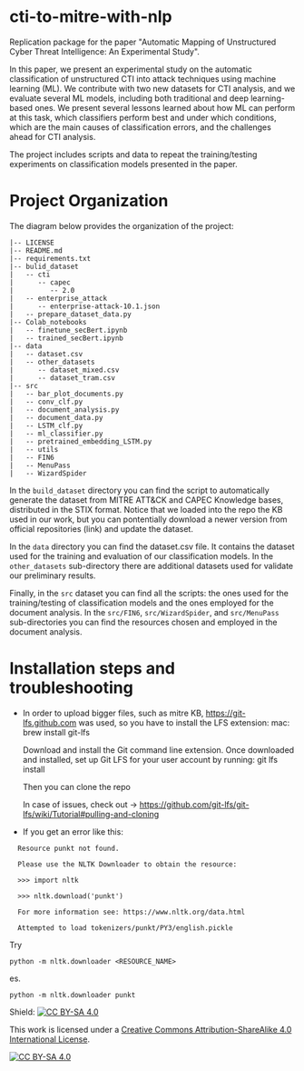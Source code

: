 # cti-to-mitre-with-nlp
Replication package for the paper "Automatic Mapping of Unstructured Cyber Threat Intelligence: An Experimental Study". 

In this paper, we present an experimental study on the automatic classification of unstructured CTI into attack techniques using machine learning (ML). We contribute with two new datasets for CTI analysis, and we evaluate several ML models, including both traditional and deep learning-based ones. We present several lessons learned about how ML can perform at this task, which classifiers perform best and under which conditions, which are the main causes of classification errors, and the challenges ahead for CTI analysis.

The project includes scripts and data to repeat the training/testing experiments on classification models presented in the paper.

# Project Organization

The diagram below provides the organization of the project:

```
|-- LICENSE
|-- README.md
|-- requirements.txt
|-- bulid_dataset
|   -- cti
|      -- capec
|         -- 2.0
|   -- enterprise_attack
|      -- enterprise-attack-10.1.json
|   -- prepare_dataset_data.py
|-- Colab_notebooks
|   -- finetune_secBert.ipynb
|   -- trained_secBert.ipynb
|-- data
|   -- dataset.csv
|   -- other_datasets
|      -- dataset_mixed.csv
|      -- dataset_tram.csv
|-- src
|   -- bar_plot_documents.py
|   -- conv_clf.py
|   -- document_analysis.py
|   -- document_data.py
|   -- LSTM_clf.py
|   -- ml_classifier.py
|   -- pretrained_embedding_LSTM.py
|   -- utils
|   -- FIN6
|   -- MenuPass
|   -- WizardSpider
```
In the `build_dataset` directory you can find the script to automatically generate the dataset from MITRE ATT&CK and CAPEC Knowledge bases, distributed in the STIX format. Notice that we loaded into the repo the KB used in our work, but you can pontentially download a newer version from official repositories (link) and update the dataset. 

In the `data` directory you can find the dataset.csv file. It contains the dataset used for the training and evaluation of our classification models. In the `other_datasets` sub-directory there are additional datasets used for validate our preliminary results. 

Finally, in the `src` dataset you can find all the scripts: the ones used for the training/testing of classification models and the ones employed for the document analysis. In the `src/FIN6`, `src/WizardSpider`, and `src/MenuPass` sub-directories you can find the resources chosen and employed in the document analysis. 

# Installation steps and troubleshooting 
- In order to upload bigger files, such as mitre KB, https://git-lfs.github.com was used, so you have to install the LFS extension:
	mac: brew install git-lfs
	
	Download and install the Git command line extension. Once downloaded and installed, set up Git LFS for your user 
	account by running:
	git lfs install
  
  Then you can clone the repo
  
  In case of issues, check out -> https://github.com/git-lfs/git-lfs/wiki/Tutorial#pulling-and-cloning
  
- If you get an error like this:

```
  Resource punkt not found.

  Please use the NLTK Downloader to obtain the resource:

  >>> import nltk

  >>> nltk.download('punkt')

  For more information see: https://www.nltk.org/data.html

  Attempted to load tokenizers/punkt/PY3/english.pickle
```
  
  Try  
  ```
  python -m nltk.downloader <RESOURCE_NAME>
  ```
  es.  
  ```
  python -m nltk.downloader punkt
  ```

Shield: [![CC BY-SA 4.0][cc-by-sa-shield]][cc-by-sa]

This work is licensed under a
[Creative Commons Attribution-ShareAlike 4.0 International License][cc-by-sa].

[![CC BY-SA 4.0][cc-by-sa-image]][cc-by-sa]

[cc-by-sa]: http://creativecommons.org/licenses/by-sa/4.0/
[cc-by-sa-image]: https://licensebuttons.net/l/by-sa/4.0/88x31.png
[cc-by-sa-shield]: https://img.shields.io/badge/License-CC%20BY--SA%204.0-lightgrey.svg
